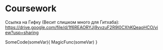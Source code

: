 # Coursework
Ссылка на Гифку (Весит слишком много для Гитхаба):  
https://drive.google.com/file/d/1f6REAORYJj9vvzuF2R9I0CXhKQeaoHCO/view?usp=sharing

  SomeCode(someVar){
    MagicFunc(someVar)
  }
